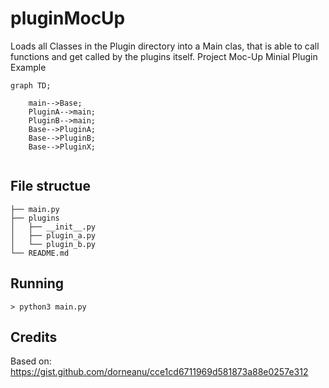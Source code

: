 # pluginMocUp
Loads all Classes in the Plugin directory into a Main clas, that is able to call functions and get called by the 
plugins itself.
Project Moc-Up
Minial Plugin Example



```mermaid
graph TD;

    main-->Base;
    PluginA-->main;
    PluginB-->main; 
    Base-->PluginA;
    Base-->PluginB;
    Base-->PluginX;
 
```

## File structue
```
├── main.py
├── plugins
│   ├── __init__.py
│   ├── plugin_a.py
│   └── plugin_b.py
└── README.md

```

## Running
````
> python3 main.py
````



## Credits

Based on: https://gist.github.com/dorneanu/cce1cd6711969d581873a88e0257e312
